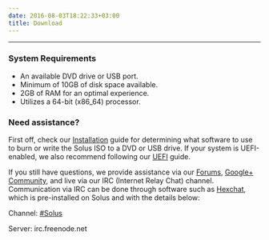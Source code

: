 ```yaml
---
date: 2016-08-03T18:22:33+03:00
title: Download
---
```


---

###  System Requirements

- An available DVD drive or USB port.
- Minimum of 10GB of disk space available.
- 2GB of RAM for an optimal experience.
- Utilizes a 64-bit (x86_64) processor.

### Need assistance?

First off, check our [Installation](https://wiki.solus-project.com/Installation) guide for determining what software to use to burn or write the Solus ISO to a DVD or USB drive. If your system is UEFI-enabled, we also recommend following our 
[UEFI](https://wiki.solus-project.com/UEFI) guide.

If you still have questions, we provide assistance via our [Forums](https://solus-project.com/forums), [Google+ Community](https://plus.google.com/communities/104830131595272878110), and live via our IRC (Internet Relay Chat) channel. Communication via 
IRC can be done through software such as [Hexchat](https://hexchat.github.io/), which is pre-installed on Solus and with the details below:

Channel: [#Solus](irc://chat.freenode.net/#Solus)

Server: irc.freenode.net
